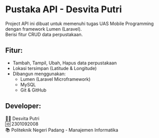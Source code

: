 # Pustaka API - Desvita Putri

Project API ini dibuat untuk memenuhi tugas UAS Mobile Programming dengan framework Lumen (Laravel).  
Berisi fitur CRUD data perpustakaan.

## Fitur:
- Tambah, Tampil, Ubah, Hapus data perpustakaan
- Lokasi tersimpan (Latitude & Longitude)
- Dibangun menggunakan:
  - Lumen (Laravel Microframework)
  - MySQL
  - Git & GitHub

## Developer:
👩‍💻 Desvita Putri  
🆔 2301092008  
📚 Politeknik Negeri Padang - Manajemen Informatika
